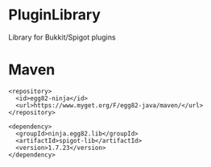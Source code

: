 # PluginLibrary
Library for Bukkit/Spigot plugins

# Maven
    <repository>
      <id>egg82-ninja</id>
      <url>https://www.myget.org/F/egg82-java/maven/</url>
    </repository>

    <dependency>
      <groupId>ninja.egg82.lib</groupId>
      <artifactId>spigot-lib</artifactId>
      <version>1.7.23</version>
    </dependency>
